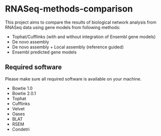 RNASeq-methods-comparison
=========================

This project aims to compare the results of biological network analysis
from RNASeq data using gene models from following methods:
* Tophat/Cufflinks (with and without integration of Ensembl gene models)
* De novo assembly
* De novo assembly + Local assembly (reference guided)
* Ensembl predicted gene models

Required software
-----------------

Please make sure all required software is available on your machine.
* Bowtie 1.0
* Bowtie 2.0.1
* Tophat
* Cufflinks
* Velvet
* Oases
* BLAT
* RSEM
* Condetri
